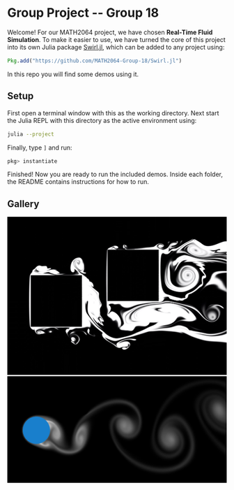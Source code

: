 # Group Project -- Group 18

Welcome! For our MATH2064 project, we have chosen **Real-Time Fluid Simulation**. To make it easier to use, we have turned the core of this project into its own Julia package [Swirl.jl](https://github.com/MATH2064-Group-18/Swirl.jl), which can be added to any project using:
```julia
Pkg.add("https://github.com/MATH2064-Group-18/Swirl.jl")
```

In this repo you will find some demos using it.


## Setup

First open a terminal window with this as the working directory.
Next start the Julia REPL with this directory as the active environment using:
```bash
julia --project
```
Finally, type `]` and run:
```julia
pkg> instantiate
```
Finished! Now you are ready to run the included demos. Inside each folder, the README contains instructions for how to run.

## Gallery

![Swirl](examples/swirl.jpg)
![Karman Vortex Street Image](examples/karman_vortex_street.png)